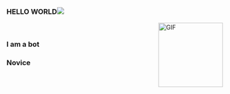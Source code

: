 ### HELLO WORLD![   ](https://visitor-badge.glitch.me/badge?page_id=charistimaticmoose.charistimaticmoose)
 
<img alt="GIF" src="https://media.giphy.com/media/KzJkzjggfGN5Py6nkT/giphy.gif" width="150" height="150" align="right"/>
<br />

<h3>
I am a bot
</h3>
<h3>
Novice
</h3> 
 
